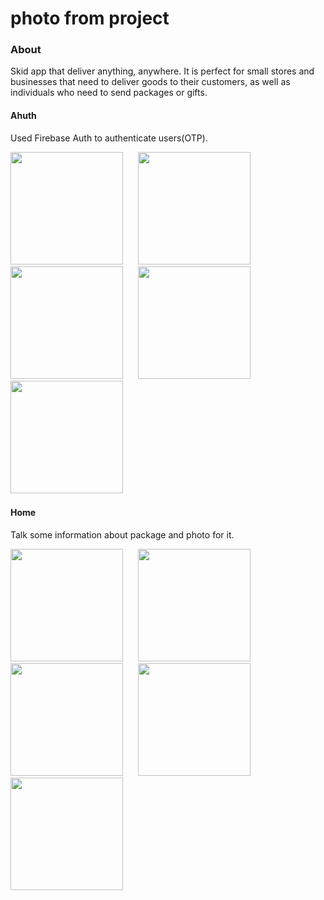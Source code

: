 #  photo from project

### About 
Skid app that deliver anything, anywhere. It is perfect for small stores and businesses that need to deliver goods
to their customers, as well as individuals who need to send packages or gifts.

#### Ahuth 
Used Firebase Auth to authenticate users(OTP).
<div>
<img src="https://github.com/MOHAMD-ASHRAF/movies_app/assets/84055555/43cc21f1-60c5-4205-9856-277090d93980" width= 180>
&nbsp;&nbsp;&nbsp;&nbsp;
<img src="https://github.com/MOHAMD-ASHRAF/movies_app/assets/84055555/5b7f790f-3dcc-4c07-bed5-154e7c5fa908" width= 180>
&nbsp;&nbsp;&nbsp;&nbsp;
<img src="https://github.com/MOHAMD-ASHRAF/movies_app/assets/84055555/342cdabb-1189-4c86-9a87-4521e26edc63" width= 180>
  &nbsp;&nbsp;&nbsp;&nbsp;
  <img src="https://github.com/MOHAMD-ASHRAF/movies_app/assets/84055555/8a0abadf-9e71-429f-8e01-4210048219f3" width= 180>
  &nbsp;&nbsp;&nbsp;&nbsp;
  &nbsp;&nbsp;&nbsp;&nbsp;
  <img src="https://github.com/MOHAMD-ASHRAF/movies_app/assets/84055555/7f077cff-3b96-4655-a01c-75ac6bbb0596" width= 180>
  &nbsp;&nbsp;&nbsp;&nbsp;
</div>

#### Home 
Talk some information about package and photo for it.
<div>
<img src="https://github.com/MOHAMD-ASHRAF/movies_app/assets/84055555/ffb1b06e-9c11-4f11-ada5-e1fd2cd2ad16" width= 180>
&nbsp;&nbsp;&nbsp;&nbsp;  
<img src="https://github.com/MOHAMD-ASHRAF/movies_app/assets/84055555/5b7f790f-3dcc-4c07-bed5-154e7c5fa908" width= 180>
&nbsp;&nbsp;&nbsp;&nbsp;
<img src="https://github.com/MOHAMD-ASHRAF/movies_app/assets/84055555/342cdabb-1189-4c86-9a87-4521e26edc63" width= 180>
  &nbsp;&nbsp;&nbsp;&nbsp;
<img src="https://github.com/MOHAMD-ASHRAF/movies_app/assets/84055555/8a0abadf-9e71-429f-8e01-4210048219f3" width= 180>
  &nbsp;&nbsp;&nbsp;&nbsp;
<img src="https://github.com/MOHAMD-ASHRAF/movies_app/assets/84055555/8a0abadf-9e71-429f-8e01-4210048219f3" width= 180>
  &nbsp;&nbsp;&nbsp;&nbsp;
</div>

